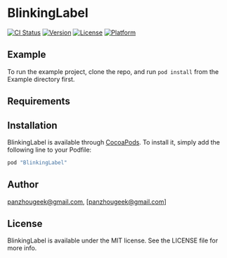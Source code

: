 # BlinkingLabel

[![CI Status](http://img.shields.io/travis/panzhougeek@gmail.com/BlinkingLabel.svg?style=flat)](https://travis-ci.org/panzhougeek@gmail.com/BlinkingLabel)
[![Version](https://img.shields.io/cocoapods/v/BlinkingLabel.svg?style=flat)](http://cocoapods.org/pods/BlinkingLabel)
[![License](https://img.shields.io/cocoapods/l/BlinkingLabel.svg?style=flat)](http://cocoapods.org/pods/BlinkingLabel)
[![Platform](https://img.shields.io/cocoapods/p/BlinkingLabel.svg?style=flat)](http://cocoapods.org/pods/BlinkingLabel)

## Example

To run the example project, clone the repo, and run `pod install` from the Example directory first.

## Requirements

## Installation

BlinkingLabel is available through [CocoaPods](http://cocoapods.org). To install
it, simply add the following line to your Podfile:

```ruby
pod "BlinkingLabel"
```

## Author

panzhougeek@gmail.com, [panzhougeek@gmail.com]

## License

BlinkingLabel is available under the MIT license. See the LICENSE file for more info.
